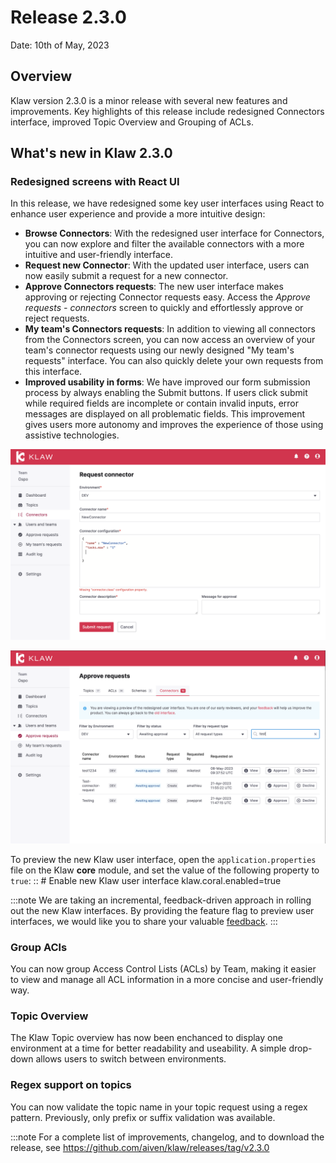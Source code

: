 # Release 2.3.0

Date: 10th of May, 2023

## Overview

Klaw version 2.3.0 is a minor release with several new features and
improvements. Key highlights of this release include redesigned
Connectors interface, improved Topic Overview and Grouping of ACLs.

## What's new in Klaw 2.3.0

### Redesigned screens with React UI

In this release, we have redesigned some key user interfaces using React
to enhance user experience and provide a more intuitive design:

-   **Browse Connectors**: With the redesigned user interface for
    Connectors, you can now explore and filter the available connectors
    with a more intuitive and user-friendly interface.
-   **Request new Connector**: With the updated user interface, users
    can now easily submit a request for a new connector.
-   **Approve Connectors requests**: The new user interface makes
    approving or rejecting Connector requests easy. Access the *Approve
    requests - connectors* screen to quickly and effortlessly approve or
    reject requests.
-   **My team's Connectors requests**: In addition to viewing all
    connectors from the Connectors screen, you can now access an
    overview of your team's connector requests using our newly designed
    \"My team's requests\" interface. You can also quickly delete your
    own requests from this interface.
-   **Improved usability in forms**: We have improved our form
    submission process by always enabling the Submit buttons. If users
    click submit while required fields are incomplete or contain invalid
    inputs, error messages are displayed on all problematic fields. This
    improvement gives users more autonomy and improves the experience of
    those using assistive technologies.

![image](../../static/images/release-230-react-ui.png)

![image](../../static/images/release-230-react-ui-approvals.png)

To preview the new Klaw user interface, open the
`application.properties` file on the Klaw **core** module, and set the
value of the following property to `true`: :: \# Enable new Klaw user
interface klaw.coral.enabled=true

:::note
We are taking an incremental, feedback-driven approach in rolling out
the new Klaw interfaces. By providing the feature flag to preview user
interfaces, we would like you to share your valuable
[feedback](https://github.com/aiven/klaw/issues/new?assignees=&labels=&template=03_feature.md).
:::

### Group ACls

You can now group Access Control Lists (ACLs) by Team, making it easier
to view and manage all ACL information in a more concise and
user-friendly way.

### Topic Overview

The Klaw Topic overview has now been enchanced to display one
environment at a time for better readability and useability. A simple
drop-down allows users to switch between environments.

### Regex support on topics

You can now validate the topic name in your topic request using a regex
pattern. Previously, only prefix or suffix validation was available.

:::note
For a complete list of improvements, changelog, and to download the
release, see <https://github.com/aiven/klaw/releases/tag/v2.3.0>

